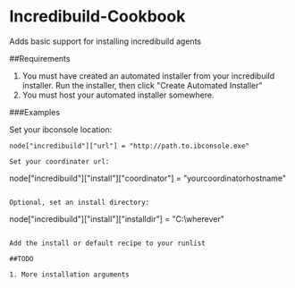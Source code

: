 # Incredibuild-Cookbook

Adds basic support for installing incredibuild agents


##Requirements

1. You must have created an automated installer from your incredibuild installer. Run the installer, then click "Create Automated Installer"
2. You must host your automated installer somewhere.


###Examples

Set your ibconsole location:

```
node["incredibuild"]["url"] = "http://path.to.ibconsole.exe"

Set your coordinater url:

```
node["incredibuild"]["install"]["coordinator"] = "yourcoordinatorhostname"
```

Optional, set an install directory:

```
node["incredibuild"]["install"]["installdir"] = "C:\wherever\"
```

Add the install or default recipe to your runlist

##TODO

1. More installation arguments
